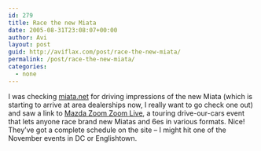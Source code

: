 ```yaml
---
id: 279
title: Race the new Miata
date: 2005-08-31T23:08:07+00:00
author: Avi
layout: post
guid: http://aviflax.com/post/race-the-new-miata/
permalink: /post/race-the-new-miata/
categories:
  - none
---
```

I was checking [miata.net](http://miata.net/) for driving impressions of the new Miata (which is starting to arrive at area dealerships now, I really want to go check one out) and saw a link to [Mazda Zoom Zoom Live](https://www.zoomzoomlive.com/), a touring drive-our-cars event that lets anyone race brand new Miatas and 6es in various formats. Nice! They&#8217;ve got a complete schedule on the site &#8211; I might hit one of the November events in DC or Englishtown.